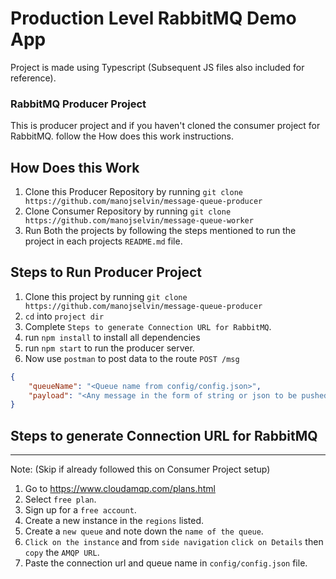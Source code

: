 # Production Level RabbitMQ Demo App

Project is made using Typescript (Subsequent JS files also included for reference).

### RabbitMQ Producer Project
This is producer project and if you haven't cloned the consumer project for RabbitMQ. follow the How does this work instructions.


## How Does this Work
1. Clone this Producer Repository by running `git clone https://github.com/manojselvin/message-queue-producer`
2. Clone Consumer Repository by running `git clone https://github.com/manojselvin/message-queue-worker`
3. Run Both the projects by following the steps mentioned to run the project in each projects `README.md` file.

## Steps to Run Producer Project
1. Clone this project by running ``git clone https://github.com/manojselvin/message-queue-producer``
2. `cd` into `project dir`
3. Complete `Steps to generate Connection URL for RabbitMQ`. 
4. run `npm install` to install all dependencies
5. run `npm start` to run the producer server.
6. Now use `postman` to post data to the route `POST /msg`

```json
{
    "queueName": "<Queue name from config/config.json>",
    "payload": "<Any message in the form of string or json to be pushed into the queue>"
}
```

## Steps to generate Connection URL for RabbitMQ
---
Note: (Skip if already followed this on Consumer Project setup)
1. Go to https://www.cloudamqp.com/plans.html
2. Select `free plan`.
3. Sign up for a `free account`.
4. Create a new instance in the `regions` listed.
5. Create a `new queue` and note down the `name of the queue`.
6. `Click on the instance` and from `side navigation` `click on Details` then `copy` the `AMQP URL`.
7. Paste the connection url and queue name in `config/config.json` file.